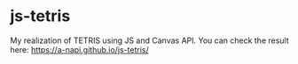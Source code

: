 # js-tetris
My realization of TETRIS using JS and Canvas API.
You can check the result here:
https://a-napi.github.io/js-tetris/

